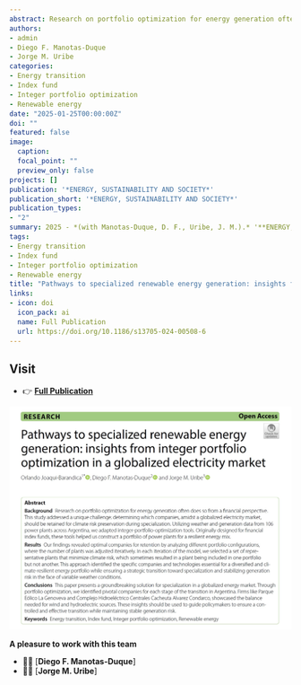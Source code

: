 ```yaml
---
abstract: Research on portfolio optimization for energy generation often does so from a financial perspective. This study addressed a unique challenge, determining which companies, amidst a globalized electricity market, should be retained for climate risk preservation during specialization. Utilizing weather and generation data from 106 power plants across Argentina, we adapted integer portfolio optimization tools. Originally designed for financial index funds, these tools helped us construct a portfolio of power plants for a resilient energy mix. Our findings revealed optimal companies for retention by analyzing different portfolio configurations, where the number of plants was adjusted iteratively. In each iteration of the model, we selected a set of representative plants that minimize climate risk, which sometimes resulted in a plant being included in one portfolio but not another. This approach identified the specific companies and technologies essential for a diversified and climate-resilient energy portfolio while ensuring a strategic transition toward specialization and stabilizing generation risk in the face of variable weather conditions. This paper presents a groundbreaking solution for specialization in a globalized energy market. Through portfolio optimization, we identified pivotal companies for each stage of the transition in Argentina. Firms like Parque Eólico La Genoveva and Complejo Hidroeléctrico Centrales Cacheuta Alvarez Condarco, showcased the balance needed for wind and hydroelectric sources. These insights should be used to guide policymakers to ensure a controlled and effective transition while maintaining stable generation risk.
authors:
- admin
- Diego F. Manotas-Duque
- Jorge M. Uribe
categories:
- Energy transition
- Index fund
- Integer portfolio optimization
- Renewable energy
date: "2025-01-25T00:00:00Z"
doi: ""
featured: false
image:
  caption: 
  focal_point: ""
  preview_only: false
projects: []
publication: '*ENERGY, SUSTAINABILITY AND SOCIETY*'
publication_short: '*ENERGY, SUSTAINABILITY AND SOCIETY*'
publication_types:
- "2"
summary: 2025 - *(with Manotas-Duque, D. F., Uribe, J. M.).* '**ENERGY, SUSTAINABILITY AND SOCIETY**'
tags:
- Energy transition
- Index fund
- Integer portfolio optimization
- Renewable energy
title: "Pathways to specialized renewable energy generation: insights from integer portfolio optimization in a globalized electricity market."
links:
- icon: doi
  icon_pack: ai
  name: Full Publication
  url: https://doi.org/10.1186/s13705-024-00508-6
---
```




## Visit

- 👉 [**Full Publication**](https://doi.org/10.1186/s13705-024-00508-6)


![image info](./imagen1.jpg)



**A pleasure to work with this team**

- 👨‍🏫 [**Diego F. Manotas-Duque**]
- 👨‍🏫 [**Jorge M. Uribe**]




